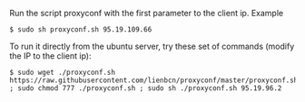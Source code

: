 Run the script proxyconf with the first parameter to the client ip. Example

```
$ sudo sh proxyconf.sh 95.19.109.66
```

To run it directly from the ubuntu server, try these set of commands (modify the IP to the client ip):

```
$ sudo wget ./proxyconf.sh https://raw.githubusercontent.com/lienbcn/proxyconf/master/proxyconf.sh ; sudo chmod 777 ./proxyconf.sh ; sudo sh ./proxyconf.sh 95.19.96.2
```
